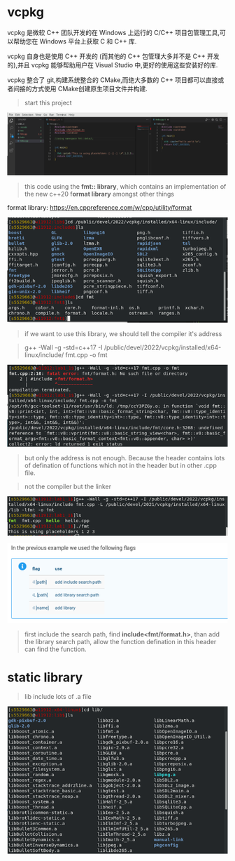 # vcpkg

vcpkg 是微软 C++ 团队开发的在 Windows 上运行的 C/C++ 项目包管理工具,可以帮助您在 Windows 平台上获取 C 和 C++ 库.

vcpkg 自身也是使用 C++ 开发的 (而其他的 C++ 包管理大多并不是 C++ 开发的),并且 vcpkg 能够帮助用户在 Visual Studio 中,更好的使用这些安装好的库.

vcpkg 整合了 git,构建系统整合的 CMake,而绝大多数的 C++ 项目都可以直接或者间接的方式使用 CMake创建原生项目文件并构建.

> start this project

![ ](./assets/Screenshot%20from%202022-10-01%2015-15-09.png)

> this code using the **fmt:: library**, which contains an implementation of the new c++20 f**ormat library** amongst other things

format library: <https://en.cppreference.com/w/cpp/utility/format>

![ ](./assets/Screenshot%20from%202022-10-01%2015-23-24.png)

> if we want to use this library, we should tell the compiler it's address

> g++ -Wall -g -std=c++17 -I /public/devel/2022/vcpkg/installed/x64-linux/include/ fmt.cpp -o fmt

![ ](./assets/Screenshot%20from%202022-10-01%2015-25-57.png)

> but only the address is not enough. Because the header contains lots of defination of functions which not in the header but in other .cpp file.

> not the compiler but the linker

![ ](./assets/Screenshot%20from%202022-10-01%2015-30-11.png)

![ ](./assets/Screenshot%20from%202022-10-01%2015-30-27.png)

> first include the search path, find **include<fmt/format.h>**, than add the library search path, allow the function defination in this header can find the function.

# static library

> lib include lots of .a file

![ ](./assets/Screenshot%20from%202022-10-01%2015-36-45.png)

